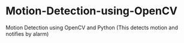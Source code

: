 # Motion-Detection-using-OpenCV
Motion Detection using OpenCV and Python
(This detects motion and notifies by alarm)
